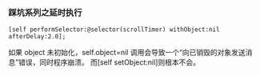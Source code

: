 ### 踩坑系列之延时执行

    [self performSelector:@selector(scrollTimer) withObject:nil afterDelay:2.0];
    
如果 object 未初始化，self.object=nil 调用会导致一个“向已销毁的对象发送消息”错误，同时程序崩溃。 而[self setObject:nil]则根本不会。